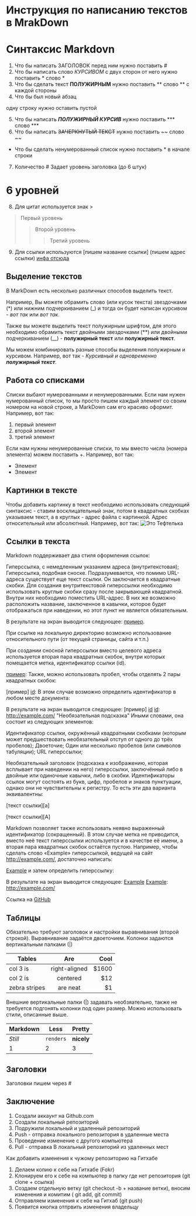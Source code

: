 # Инструкция по написанию текстов в MrakDown

# Синтаксис Markdovn
1. Что бы написать ЗАГОЛОВОК перед ним нужно поставить #
2. Что бы написать слово *КУРСИВОМ* с двух сторон от него нужно поставить * слово *
3. Что бы сделать текст **ПОЛУЖИРНЫМ** нужно поставить ** слово ** с каждой стороны
4. Что бы был новый абзац

одну строку нужно оставить пустой

5. Что бы написать ***ПОЛУЖИРНЫЙ КУРСИВ*** нужно поставить *** слово ***
6. Что бы написать ~~ЗАЧЕРКНУТЫЙ ТЕКСТ~~ нужно поставить ~~ слово ~~
* Что бы сделать ненумерованный список нужно поставить * в начале строки
7. Количество # Задает уровень заголовка (до 6 штук)
# 6 уровней
8. Для цитат используется знак >

>Первый уровень
>>Второй уровень
>>>Третий уровень
9. Для ссылки используются [пишем название ссылки] (пишем адрес ссылки) [инфа отсюда](https://gist.github.com)

## Выделение текстов

В MarkDown есть несколько различных способов выделить текст. 

Например, Вы можете обрамить слово (или кусок текста) звездочками (*) или нижним подчеркиванием (_) и тогда он будет написан курсивом - *вот так* или _вот так_.

Также вы можете выделить текст полужирным шрифтом, для этого необходимо обрамить текст двойными звездочками (**) или двойными подчеркиванием (__) - **полужирный текст** или __полужирный текст__.

Мы можем комбинировать разные способы выделения полужирным и курсивом. Например, вот так - _Курсивный и одновременно **полужирный текст**_.

## Работа со списками

Списки выбают нумерованными и ненумерованными. Если нам нужен нумерованный список, то мы просто пишем каждый элемент со своим номером на новой строке, а MarkDown сам его красиво оформит. Например, вот так:
1. первый элемент
2. второй элемент
3. третий элемент

Если нам нужны ненумерованные списки, то мы вместо числа (номера элемента) можем поставить +. Например, вот так:
+ Элемент
+ Элемент

## Картинки в тексте

Чтобы добавить картинку в текст необходимо использовать следующий синтаксис - ставим восклицательный знак, потом в квадратных скобках указываем текст, а в круглых - адрес файла с картинкой. Адрес относительный или абсолютный. Например, вот так:
![Это Тефтелька](Teftelka.jpg)

## Ссылки в текста

Markdown поддерживает два стиля оформления ссылок:

Гиперссылка, с немедленным указанием адреса (внутритекстовая);
Гиперссылка, подобная сноске.
Подразумевается, что помимо URL-адреса существует еще текст ссылки. Он заключается в квадратные скобки. Для создания внутритекстовой гиперссылки необходимо использовать круглые скобки сразу после закрывающей квадратной. Внутри них необходимо поместить URL-адрес. В них же возможно расположить название, заключенное в кавычки, которое будет отображаться при наведении, но этот пункт не является обязательным.

 В результате на экран выводится следующее: [пример](http://example.com/ "Необязательная подсказка").
 
 При ссылке на локальную директорию возможно использование относительного пути (от текущей страницы, сайта и т.п.)

При создании сносной гиперссылки вместо целевого адреса используется вторая пара квадратных скобок, внутри которых помещается метка, идентификатор ссылки (id).

[пример][id]:
Также, можно использовать пробел, чтобы отделять 2 пары квадратных скобок:

[пример] [id]: 
В этом случае возможно определить идентификатор в любом месте документа:

[id]: http://example.com/ "Необязательная подсказка"
В результате на экран выводится следующее: [пример] [id] [id]: http://example.com/ "Необязательная подсказка" Иными словами, она состоит из следующих элементов:

Идентификатор ссылки, окружённый квадратными скобками (которым может предшествовать необязательный отступ от одного до трёх пробелов);
Двоеточие;
Один или несколько пробелов (или символов табуляции);
URL гиперссылки;

Необязательный заголовок (подсказка к изображению, которая всплывает при наведении на него) гиперссылки, заключённый либо в двойные или одиночные кавычки, либо в скобки.
Идентификаторы ссылок могут состоять из букв, цифр, пробелов и знаков пунктуации, однако они не чувствительны к регистру. То есть эти два варианта эквивалентны:

[текст ссылки][a]

[текст ссылки][A]

Markdown позволяет также использовать неявно выраженный идентификатор (сокращенный). В этом случае метка не приводится, вместо неё текст гиперссылки используется и в качестве её имени, а вторая пара квадратных скобок остаётся пустою. Например, чтобы сделать слово «Example» гиперссылкой, ведущей на сайт http://example.com/, достаточно написать:

[Example][]
и затем определить гиперссылку:

[Example]: http://example.com/
В результате на экран выводится следующее: [Example][] [Example]: http://example.com/

Ссылка на [GitHub](https://github.com/)

## Таблицы

Обязательно требуют заголовок и настройки выравнивания (второй строкой). Выравнивание задаётся двоеточием. Колонки задаются вертикальным палками (|)

| Tables        | Are           | Cool  |
| ------------- |:-------------:| -----:|
| col 3 is      | right-aligned | $1600 |
| col 2 is      | centered      |   $12 |
| zebra stripes | are neat      |    $1 |

Внешние вертикальные палки (|) задавать необзяательно, также не требуется подгонять колонки под один размер. Можно использовать стили, описанные выше.

Markdown | Less | Pretty
--- | --- | ---
*Still* | `renders` | **nicely**
1 | 2 | 3

## Заголовки
Заголовки пишем через #

## Заключение

1. Создали аккаунт на Github.com
2. Создали локальный репозиторий
3. Подружили локальный и удаленный репозиторий
4. Push - отправка локального репозитория в удаленные места
5. Проведение изменение с другого компьютера
6. Pull - отправка В локальный репозиторий из удаленных мест

Как добавить изменения к чужому репозиторию на Гитхабе

1. Делаем копию к себе на Гитхабе (Fokr)
2. Клонируем его к себе на компьютер в папку где нет репозитория (git clone + ссылка)
3. Создаем отдельную ветку (git checkout -b + название ветки), вносим изменения и комитим ( git add, git commit)
4. Отправляем изменения к себе на Гитхаб (git push)
5. Появится кнопка отпрвить изменения владельцу
